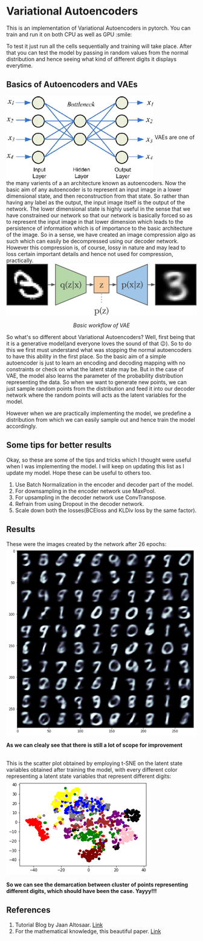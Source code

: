 <h1> Variational Autoencoders </h1>
This is an implementation of Variational Autoencoders in pytorch. You can train and run it on both CPU as well as GPU :smile:

To test it just run all the cells sequentially and training will take place. After that you can test the model by passing in random values from the normal distribution and hence seeing what kind of different digits it displays everytime.

<h2> Basics of Autoencoders and VAEs </h2>
<img src='images/autoencoder.png' align='center' style="max-width:100%">
VAEs are one of the many varients of a an architecture known as autoencoders. Now the basic aim of any autoencoder is to represent an input image in a lower dimensional state, and then reconstruction from that state. So rather than having any label as the output, the input image itself is the output of the network. The lower dimensional state is highly useful in the sense that we have constrained our network so that our network is basically forced so as to represent the input image in that lower dimension which leads to the persistence of information which is of importance to the basic architecture of the image. So in a sense, we have created an image compression algo as such which can easily be decompressed using our decoder network. However this compression is, of course, lossy in nature and may lead to loss certain important details and hence not used for compression, practically.
<br>
<img src='images/vae.png' style="max-width:100%">
<p align='center'><i>Basic workflow of VAE</i></p>

So what's so different about Variational Autoencoders? Well, first being that it is a generative model(and everyone loves the sound of that :wink:). So to do this we first must understand what was stopping the normal autoencoders to have this ability in the first place. So the basic aim of a simple autoencoder is just to learn an encoding and decoding mapping with no constraints or check on what the latent state may be. But in the case of VAE, the model also learns the parameter of the probability distribution representing the data. So when we want to generate new points, we can just sample random points from the distribution and feed it into our decoder network where the random points will acts as the latent variables for the model.

However when we are practically implementing the model, we predefine a distribution from which we can easily sample out and hence train the model accordingly.

<h2>Some tips for better results</h2>
Okay, so these are some of the tips and tricks which I thought were useful when I was implementing the model. I will keep on updating this list as I update my model. Hope these can be useful to others too.
<ol>
  <li>Use Batch Normalization in the encoder and decoder part of the model.</li>
  <li>For downsampling in the encoder network use MaxPool.</li>
  <li>For upsampling in the decoder network use ConvTranspose.</li>
  <li>Refrain from using Dropout in the decoder network.</li>
  <li>Scale down both the losses(BCEloss and KLDiv loss by the same factor).</li>
</ol>

<h2>Results</h2>
These were the images created by the network after 26 epochs:
<img src='images/26_epoch.png' style="max-width:100%">
<p><b>As we can clealy see that there is still a lot of scope for improvement</b></p>
<br>
This is the scatter plot obtained by employing t-SNE on the latent state variables obtained after training the model, with every  different color representing a latent state variables that represent different digits:
<img src='images/latent_var.png' style="max-width:100%">
<p><b>So we can see the demarcation between cluster of points representing different digits, which should have been the case. Yayyy!!!</b></p>

<h2>References</h2>
<ol>
  <li>Tutorial Blog by Jaan Altosaar. <a href='https://jaan.io/what-is-variational-autoencoder-vae-tutorial/'>Link</a></li>
  <li>For the mathematical knowledge, this beautiful paper. <a href='https://arxiv.org/abs/1312.6114'>Link</a>
</ol>
